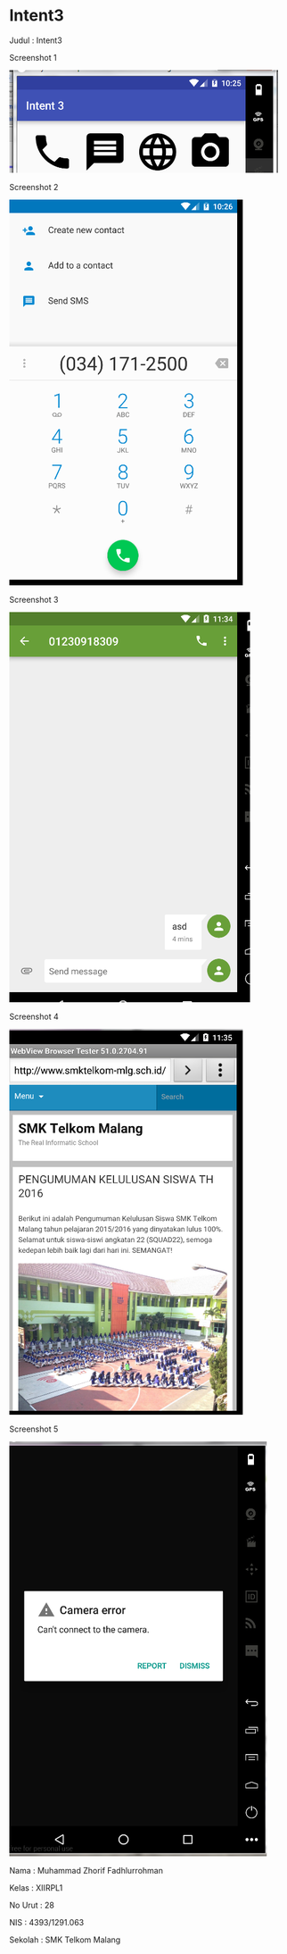 # Intent3

Judul : Intent3

Screenshot 1

![alt text](https://github.com/zhorif/Intent3/blob/master/5.PNG "First")

Screenshot 2

![alt text](https://github.com/zhorif/Intent3/blob/master/6.PNG "Second")

Screenshot 3

![alt text](https://github.com/zhorif/Intent3/blob/master/7.PNG "Third")

Screenshot 4

![alt text](https://github.com/zhorif/Intent3/blob/master/8.PNG "Fourth")

Screenshot 5

![alt text](https://github.com/zhorif/Intent3/blob/master/9.PNG "Fifth")


Nama : Muhammad Zhorif Fadhlurrohman

Kelas : XIIRPL1

No Urut : 28

NIS : 4393/1291.063

Sekolah : SMK Telkom Malang
